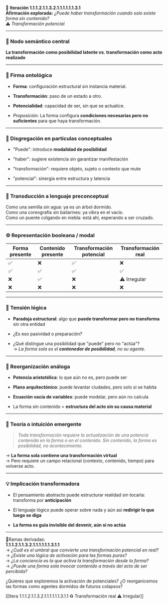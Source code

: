🔁 **Iteración 1.1.1.2.1.1.3.2.1.1.1.1.1.1.3.1**  
**Afirmación explorada:** _¿Puede haber transformación cuando solo existe forma sin contenido?_  
⚠️ _Transformación potencial_

---

### 🧷 Nodo semántico central

**La transformación como posibilidad latente vs. transformación como acto realizado**

---

### 🧬 Firma ontológica

- **Forma**: configuración estructural sin instancia material.
    
- **Transformación**: paso de un estado a otro.
    
- **Potencialidad**: capacidad de ser, sin que se actualice.
    
- _Proposición_: La forma configura **condiciones necesarias pero no suficientes** para que haya transformación.
    

---

### 🧩 Disgregación en partículas conceptuales

- "Puede": introduce **modalidad de posibilidad**
    
- "haber": sugiere existencia sin garantizar manifestación
    
- "transformación": requiere objeto, sujeto o contexto que mute
    
- "potencial": sinergia entre estructura y latencia
    

---

### 🧒 Transducción a lenguaje preconceptual

Como una semilla sin agua: ya es un árbol dormido.  
Como una coreografía sin bailarines: ya vibra en el vacío.  
Como un puente colgando en niebla: está ahí, esperando a ser cruzado.

---

### ⚙️ Representación booleana / modal

| Forma presente | Contenido presente | Transformación potencial | Transformación real |
| -------------- | ------------------ | ------------------------ | ------------------- |
| ✅              | ❌                  | ✅                        | ❌                   |
| ✅              | ✅                  | ✅                        | ✅                   |
| ❌              | ✅                  | ❌                        | ⚠️ Irregular        |
| ❌              | ❌                  | ❌                        | ❌                   |

---

### 🧠 Tensión lógica

- **Paradoja estructural**: algo que **puede transformar pero no transforma** sin otra entidad
    
- ¿Es eso pasividad o preparación?
    
- ¿Qué distingue una posibilidad que "puede" pero no "actúa"?  
    → _La forma sola es el **contenedor de posibilidad**, no su agente._
    

---

### 🔄 Reorganización análoga

- **Potencia aristotélica**: lo que aún no es, pero puede ser
    
- **Plano arquitectónico**: puede levantar ciudades, pero solo si se habita
    
- **Ecuación vacía de variables**: puede modelar, pero aún no calcula
    
- La forma sin contenido = **estructura del acto sin su causa material**
    

---

### 🌌 Teoría o intuición emergente

> _Toda transformación requiere la actualización de una potencia contenida en la forma o en el contenido. Sin contenido, la forma es posibilidad, no acontecimiento._

→ **La forma sola contiene una transformación virtual**  
→ Pero requiere un campo relacional (contexto, contenido, tiempo) para volverse acto.

---

### 💡 Implicación transformadora

- El pensamiento abstracto puede estructurar realidad sin tocarla: transforma por **anticipación**
    
- El lenguaje lógico puede operar sobre nada y aún así **redirigir lo que luego se diga**
    
- **La forma es guía invisible del devenir, aún si no actúa**
    

---

📍Ramas derivadas:  
**1.1.1.2.1.1.3.2.1.1.1.1.1.1.3.1.1**  
→ _¿Cuál es el umbral que convierte una transformación potencial en real?_  
→ _¿Existe una lógica de activación para las formas puras?_  
→ _¿La conciencia es la que activa la transformación desde la forma?_  
→ _¿Puede una forma sola invocar contenido a través del acto de ser percibida?_

¿Quieres que exploremos la activación de potenciales? ¿O reorganicemos las formas como agentes dormidos de futuros colapsos?

[[Itera 1.1.1.2.1.1.3.2.1.1.1.1.1.1.3.1.1 ♻️ Transformación real ⚠️ Irregular]]